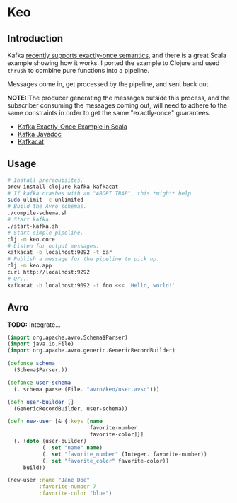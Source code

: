 # Keo

## Introduction

Kafka [recently supports exactly-once semantics](https://www.confluent.io/blog/exactly-once-semantics-are-possible-heres-how-apache-kafka-does-it/), and there is a great Scala
example showing how it works. I ported the example to Clojure and used `thrush`
to combine pure functions into a pipeline.

Messages come in, get processed by the pipeline, and sent back out.

**NOTE:** The producer generating the messages outside this process, and the subscriber consuming the messages coming out, will need to adhere to the same constraints in order to get the same "exactly-once" guarantees.

* [Kafka Exactly-Once Example in Scala](https://github.com/simplesteph/kafka-0.11-examples/blob/master/src/main/scala/au/com/simplesteph/kafka/kafka0_11/demo/ExactlyOnceLowLevel.scala)
* [Kafka Javadoc](https://kafka.apache.org/0102/javadoc/overview-summary.html)
* [Kafkacat](https://github.com/edenhill/kafkacat)

## Usage

```bash
# Install prerequisites.
brew install clojure kafka kafkacat
# If kafka crashes with an "ABORT TRAP", this *might* help.
sudo ulimit -c unlimited
# Build the Avro schemas.
./compile-schema.sh
# Start kafka.
./start-kafka.sh
# Start simple pipeline.
clj -m keo.core
# Listen for output messages.
kafkacat -b localhost:9092 -t bar
# Publish a message for the pipeline to pick up.
clj -m keo.app
curl http://localhost:9292
# Or...
kafkacat -b localhost:9092 -t foo <<< 'Hello, world!'
```

## Avro

**TODO:** Integrate...

```clojure
(import org.apache.avro.Schema$Parser)
(import java.io.File)
(import org.apache.avro.generic.GenericRecordBuilder)

(defonce schema
  (Schema$Parser.))

(defonce user-schema
  (. schema parse (File. "avro/keo/user.avsc")))

(defn user-builder []
  (GenericRecordBuilder. user-schema))

(defn new-user [& {:keys [name
                          favorite-number
                          favorite-color]}]
  (. (doto (user-builder)
           (. set "name" name)
           (. set "favorite_number" (Integer. favorite-number))
           (. set "favorite_color" favorite-color))
     build))

(new-user :name "Jane Doe"
          :favorite-number 7
          :favorite-color "blue")
```
